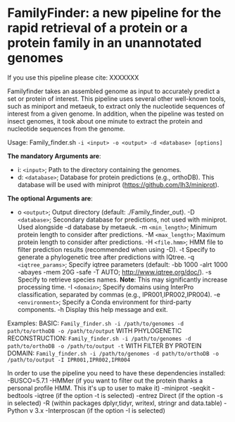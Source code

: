 # FamilyFinder: a new pipeline for the rapid retrieval of a protein or a protein family in an unannotated genomes
If you use this pipeline please cite: XXXXXXX

Familyfinder takes an assembled genome as input to accurately predict a set or protein of interest. This pipeline uses several other well-known tools, such as miniport and metaeuk, to extract only the nucleotide sequences of interest from a given genome. In addition, when the pipeline was tested on insect genomes, it took about one minute to extract the protein and nucleotide sequences from the genome. 

Usage: Family_finder.sh ``-i <input> -o <output> -d <database> [options]``

**The mandatory Arguments are**:
- i: ``<input>``; Path to the directory containing the genomes.
- d: ``<database>``; Database for protein predictions (e.g., orthoDB). This database will be used with miniprot (https://github.com/lh3/miniprot).
  
**The optional Arguments are**:
- o ``<output>``; Output directory (default: ./Family_finder_out).
-D ``<database>``; Secondary database for predictions, not used with miniprot. Used alongside -d database by metaeuk.
-m ``<min_length>``; Minimum protein length to consider after predictions.
-M ``<max_length>``; Maximum protein length to consider after predictions.
-H ``<file.hmm>``; HMM file to filter prediction results (recommended when using -D).
-t  Specify to generate a phylogenetic tree after predictions with IQtree. 
-q ``<iqtree_params>``; Specify iqtree parameters (default: -bb 1000 -alrt 1000 -abayes -mem 20G -safe -T AUTO; http://www.iqtree.org/doc/).
-s  Specify to retrieve species names. **Note**: This may significantly increase processing time.
-I ``<domain>``; Specify domains using InterPro classification, separated by commas (e.g., IPR001,IPR002,IPR004).
-e ``<environment>``; Specify a Conda environment for third-party components.
-h  Display this help message and exit.

Examples: 
BASIC: ``Family_finder.sh -i /path/to/genomes -d path/to/orthoDB -o /path/to/output``
WITH PHYLOGENETIC RECONSTRUCTION: ``Family_finder.sh -i /path/to/genomes -d path/to/orthoDB -o /path/to/output -t``
WITH FILTER BY PROTEIN DOMAIN: ``Family_finder.sh -i /path/to/genomes -d path/to/orthoDB -o /path/to/output -I IPR001,IPR002,IPR004``


In order to use the pipeline you need to have these dependencies installed:
-BUSCO=5.7.1 
-HMMer (if you want to filter out the protein thanks a personal profile HMM. This it's up to user to make it) 
-miniprot
-seqkit
-bedtools
-iqtree (if the option -t is selected)
-entrez Direct (if the option -s in selected)
-R (within packages dplyr,tidyr, writexl, stringr and data.table)
-Python v 3.x
-Interproscan (if the option -I is selected)

